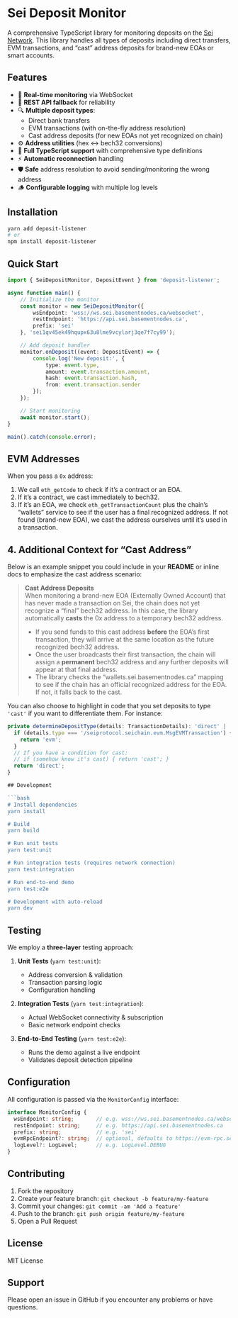 # Sei Deposit Monitor

A comprehensive TypeScript library for monitoring deposits on the [Sei Network](https://sei.io/). This library handles all types of deposits including direct transfers, EVM transactions, and “cast” address deposits for brand-new EOAs or smart accounts.

## Features

- 🔄 **Real-time monitoring** via WebSocket  
- 📡 **REST API fallback** for reliability  
- 🔍 **Multiple deposit types**:
  - Direct bank transfers
  - EVM transactions (with on-the-fly address resolution)
  - Cast address deposits (for new EOAs not yet recognized on chain)
- ⚙️ **Address utilities** (hex ↔ bech32 conversions)
- 📝 **Full TypeScript support** with comprehensive type definitions
- ⚡ **Automatic reconnection** handling
- 🛡 **Safe** address resolution to avoid sending/monitoring the wrong address
- 🪵 **Configurable logging** with multiple log levels

## Installation

```bash
yarn add deposit-listener
# or
npm install deposit-listener
```

## Quick Start

```typescript
import { SeiDepositMonitor, DepositEvent } from 'deposit-listener';

async function main() {
    // Initialize the monitor
    const monitor = new SeiDepositMonitor({
        wsEndpoint: 'wss://ws.sei.basementnodes.ca/websocket',
        restEndpoint: 'https://api.sei.basementnodes.ca',
        prefix: 'sei'
    }, 'sei1qv45ek49hqupx63u8lme9vcylarj3qe7f7cy99');

    // Add deposit handler
    monitor.onDeposit((event: DepositEvent) => {
        console.log('New deposit:', {
            type: event.type,
            amount: event.transaction.amount,
            hash: event.transaction.hash,
            from: event.transaction.sender
        });
    });

    // Start monitoring
    await monitor.start();
}

main().catch(console.error);
```

## EVM Addresses

When you pass a `0x` address:

1. We call `eth_getCode` to check if it’s a contract or an EOA.
2. If it’s a contract, we cast immediately to bech32.
3. If it’s an EOA, we check `eth_getTransactionCount` plus the chain’s “wallets” service to see if the user has a final recognized address. If not found (brand-new EOA), we cast the address ourselves until it’s used in a transaction.

## 4. **Additional Context for “Cast Address”**  

Below is an example snippet you could include in your **README** or inline docs to emphasize the cast address scenario:

> **Cast Address Deposits**  
> When monitoring a brand-new EOA (Externally Owned Account) that has never made a transaction on Sei, the chain does not yet recognize a “final” bech32 address. In this case, the library automatically **casts** the 0x address to a temporary bech32 address.  
>
> - If you send funds to this cast address **before** the EOA’s first transaction, they will arrive at the same location as the future recognized bech32 address.  
> - Once the user broadcasts their first transaction, the chain will assign a **permanent** bech32 address and any further deposits will appear at that final address.  
> - The library checks the “wallets.sei.basementnodes.ca” mapping to see if the chain has an official recognized address for the EOA. If not, it falls back to the cast.  

You can also choose to highlight in code that you set deposits to type `'cast'` if you want to differentiate them. For instance:

```ts
private determineDepositType(details: TransactionDetails): 'direct' | 'evm' | 'cast' {
  if (details.type === '/seiprotocol.seichain.evm.MsgEVMTransaction') {
    return 'evm';
  }
  // If you have a condition for cast:
  // if (somehow know it's cast) { return 'cast'; }
  return 'direct';
}

## Development

```bash
# Install dependencies
yarn install

# Build
yarn build

# Run unit tests
yarn test:unit

# Run integration tests (requires network connection)
yarn test:integration

# Run end-to-end demo
yarn test:e2e

# Development with auto-reload
yarn dev
```

## Testing

We employ a **three-layer** testing approach:

1. **Unit Tests** (`yarn test:unit`):  

   - Address conversion & validation  
   - Transaction parsing logic  
   - Configuration handling  

2. **Integration Tests** (`yarn test:integration`):  

   - Actual WebSocket connectivity & subscription  
   - Basic network endpoint checks  

3. **End-to-End Testing** (`yarn test:e2e`):  

   - Runs the demo against a live endpoint  
   - Validates deposit detection pipeline

## Configuration

All configuration is passed via the `MonitorConfig` interface:

```ts
interface MonitorConfig {
  wsEndpoint: string;       // e.g. wss://ws.sei.basementnodes.ca/websocket
  restEndpoint: string;     // e.g. https://api.sei.basementnodes.ca
  prefix: string;           // e.g. 'sei'
  evmRpcEndpoint?: string;  // optional, defaults to https://evm-rpc.sei.basementnodes.ca
  logLevel?: LogLevel;      // e.g. LogLevel.DEBUG
}
```

## Contributing

1. Fork the repository  
2. Create your feature branch: `git checkout -b feature/my-feature`  
3. Commit your changes: `git commit -am 'Add a feature'`  
4. Push to the branch: `git push origin feature/my-feature`  
5. Open a Pull Request

## License

MIT License

## Support

Please open an issue in GitHub if you encounter any problems or have questions.

